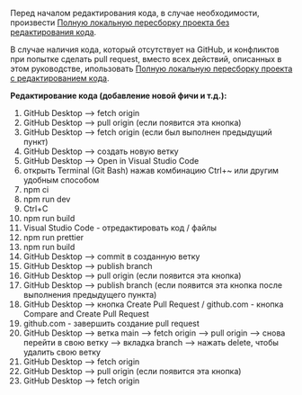 Перед началом редактирования кода, в случае необходимости, произвести [Полную локальную пересборку проекта без редактирования кода](https://github.com/maksymkushnirov/usefullnesses/blob/main/teamwork/reassembling/reassembling-without-code-editing/пересборка-проекта-без-редактирования-кода.md).

В случае наличия кода, который отсутствует на GitHub, и конфликтов при попытке сделать pull request, вместо всех действий, описанных в этом руководстве, ипользовать [Полную локальную пересборку проекта с редактированием кода](https://github.com/maksymkushnirov/usefullnesses/blob/main/teamwork/reassembling/reassembling-with-code-editing/пересборка-проекта-с-редактированием-кода.md).

**Редактирование кода (добавление новой фичи и т.д.):**

01) GitHub Desktop --> fetch origin
02) GitHub Desktop --> pull origin (если появится эта кнопка)
03) GitHub Desktop --> fetch origin (если был выполнен предыдущий пункт)
04) GitHub Desktop --> создать новую ветку
05) GitHub Desktop --> Open in Visual Studio Code
06) открыть Terminal (Git Bash) нажав комбинацию Ctrl+~ или другим удобным способом
07) npm ci
08) npm run dev
09) Ctrl+C
10) npm run build
11) Visual Studio Code - отредактировать код / файлы
12) npm run prettier
13) npm run build
14) GitHub Desktop --> commit в созданную ветку
15) GitHub Desktop --> publish branch
16) GitHub Desktop --> pull origin (если появится эта кнопка)
17) GitHub Desktop --> publish branch (если появится эта кнопка после выполнения предыдущего пункта)
18) GitHub Desktop --> кнопка Create Pull Request / github.com - кнопка Compare and Create Pull Request
19) github.com - завершить создание pull request
20) GitHub Desktop --> ветка main --> fetch origin --> pull origin --> снова перейти в свою ветку --> вкладка branch --> нажать delete, чтобы удалить свою ветку
21) GitHub Desktop --> fetch origin
22) GitHub Desktop --> pull origin (если появится эта кнопка)
23) GitHub Desktop --> fetch origin



<!-- README.ru.md -->
